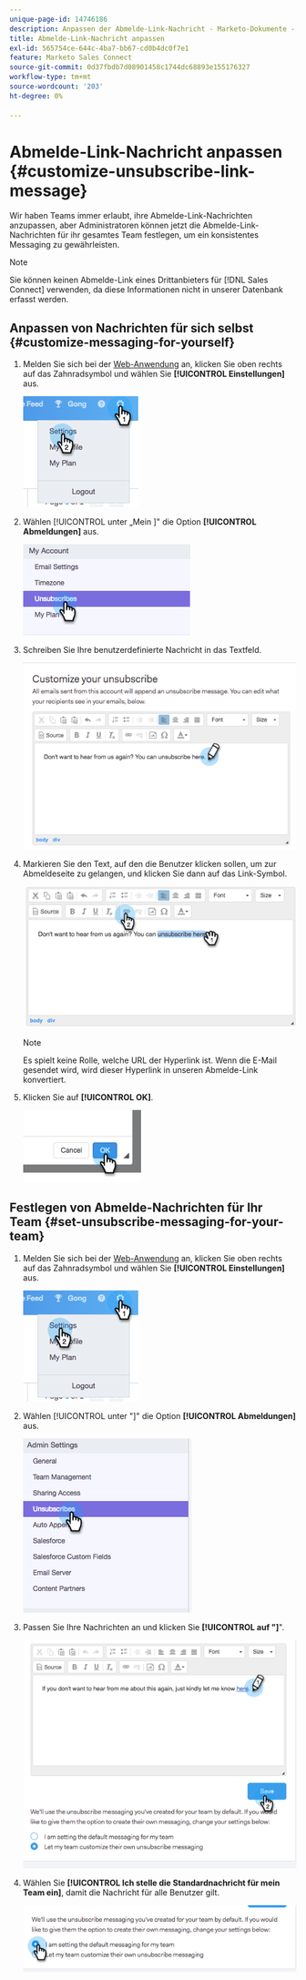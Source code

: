 ```yaml
---
unique-page-id: 14746186
description: Anpassen der Abmelde-Link-Nachricht - Marketo-Dokumente - Produktdokumentation
title: Abmelde-Link-Nachricht anpassen
exl-id: 565754ce-644c-4ba7-bb67-cd0b4dc0f7e1
feature: Marketo Sales Connect
source-git-commit: 0d37fbdb7d08901458c1744dc68893e155176327
workflow-type: tm+mt
source-wordcount: '203'
ht-degree: 0%

---
```


# Abmelde-Link-Nachricht anpassen {#customize-unsubscribe-link-message}

Wir haben Teams immer erlaubt, ihre Abmelde-Link-Nachrichten anzupassen, aber Administratoren können jetzt die Abmelde-Link-Nachrichten für ihr gesamtes Team festlegen, um ein konsistentes Messaging zu gewährleisten.

>[!NOTE]
>
>Sie können keinen Abmelde-Link eines Drittanbieters für [!DNL Sales Connect] verwenden, da diese Informationen nicht in unserer Datenbank erfasst werden.

## Anpassen von Nachrichten für sich selbst {#customize-messaging-for-yourself}

1. Melden Sie sich bei der [Web-Anwendung](https://toutapp.com/login) an, klicken Sie oben rechts auf das Zahnradsymbol und wählen Sie **[!UICONTROL Einstellungen]** aus.

   ![](assets/one.png)

1. Wählen [!UICONTROL  unter „Mein ]&quot; die Option **[!UICONTROL Abmeldungen]** aus.

   ![](assets/two-1.png)

1. Schreiben Sie Ihre benutzerdefinierte Nachricht in das Textfeld.

   ![](assets/three-1.png)

1. Markieren Sie den Text, auf den die Benutzer klicken sollen, um zur Abmeldeseite zu gelangen, und klicken Sie dann auf das Link-Symbol.

   ![](assets/four-1.png)

   >[!NOTE]
   >
   >Es spielt keine Rolle, welche URL der Hyperlink ist. Wenn die E-Mail gesendet wird, wird dieser Hyperlink in unseren Abmelde-Link konvertiert.

1. Klicken Sie auf **[!UICONTROL OK]**.

   ![](assets/five.png)

## Festlegen von Abmelde-Nachrichten für Ihr Team {#set-unsubscribe-messaging-for-your-team}

1. Melden Sie sich bei der [Web-Anwendung](https://toutapp.com/login) an, klicken Sie oben rechts auf das Zahnradsymbol und wählen Sie **[!UICONTROL Einstellungen]** aus.

   ![](assets/six.png)

1. Wählen [!UICONTROL  unter &quot;]&quot; die Option **[!UICONTROL Abmeldungen]** aus.

   ![](assets/eight.png)

1. Passen Sie Ihre Nachrichten an und klicken Sie **[!UICONTROL auf &quot;]**&quot;.

   ![](assets/seven.png)

1. Wählen Sie **[!UICONTROL Ich stelle die Standardnachricht für mein Team ein]**, damit die Nachricht für alle Benutzer gilt.

   ![](assets/eleven.png)
